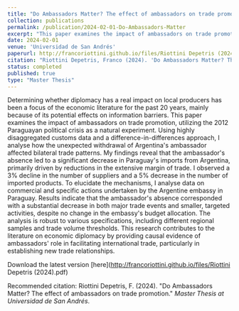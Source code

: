 ```yaml
---
title: "Do Ambassadors Matter? The effect of ambassadors on trade promotion"
collection: publications
permalink: /publication/2024-02-01-Do-Ambassadors-Matter
excerpt: "This paper examines the impact of ambassadors on trade promotion, utilizing the 2012 Paraguayan political crisis as a natural experiment. Using highly disaggregated customs data and a difference-in-differences approach, I analyse how the unexpected withdrawal of Argentina's ambassador affected bilateral trade patterns. My findings reveal that the ambassador's absence led to a significant decrease in Paraguay's imports from Argentina, primarily driven by reductions in the extensive margin of trade. I observed a 3% decline in the number of suppliers and a 5% decrease in the number of imported products. To elucidate the mechanisms, I analyse data on commercial and specific actions undertaken by the Argentine embassy in Paraguay. Results indicate that the ambassador's absence corresponded with a substantial decrease in both major trade events and smaller, targeted activities, despite no change in the embassy's budget allocation. The analysis is robust to various specifications, including different regional samples and trade volume thresholds. This research contributes to the literature on economic diplomacy by providing causal evidence of ambassadors' role in facilitating international trade, particularly in establishing new trade relationships."
date: 2024-02-01
venue: 'Universidad de San Andrés'
paperurl: http://francoriottini.github.io/files/Riottini Depetris (2024).pdf
citation: "Riottini Depetris, Franco (2024). 'Do Ambassadors Matter? The effect of ambassadors on trade promotion.' <i>Master Thesis at Universidad de San Andrés</i>."
status: completed
published: true
type: "Master Thesis"
---
```


Determining whether diplomacy has a real impact on local producers has been a focus of the economic literature for the past 20 years, mainly because of its potential effects on information barriers. This paper examines the impact of ambassadors on trade promotion, utilizing the 2012 Paraguayan political crisis as a natural experiment. Using highly disaggregated customs data and a difference-in-differences approach, I analyse how the unexpected withdrawal of Argentina's ambassador affected bilateral trade patterns. My findings reveal that the ambassador's absence led to a significant decrease in Paraguay's imports from Argentina, primarily driven by reductions in the extensive margin of trade. I observed a 3% decline in the number of suppliers and a 5% decrease in the number of imported products. To elucidate the mechanisms, I analyse data on commercial and specific actions undertaken by the Argentine embassy in Paraguay. Results indicate that the ambassador's absence corresponded with a substantial decrease in both major trade events and smaller, targeted activities, despite no change in the embassy's budget allocation. The analysis is robust to various specifications, including different regional samples and trade volume thresholds. This research contributes to the literature on economic diplomacy by providing causal evidence of ambassadors' role in facilitating international trade, particularly in establishing new trade relationships.

Download the latest version [here](http://francoriottini.github.io/files/Riottini Depetris (2024).pdf)

Recommended citation: Riottini Depetris, F. (2024). &quot;Do Ambassadors Matter? The effect of ambassadors on trade promotion.&quot; <i> Master Thesis at Universidad de San Andrés</i>.
